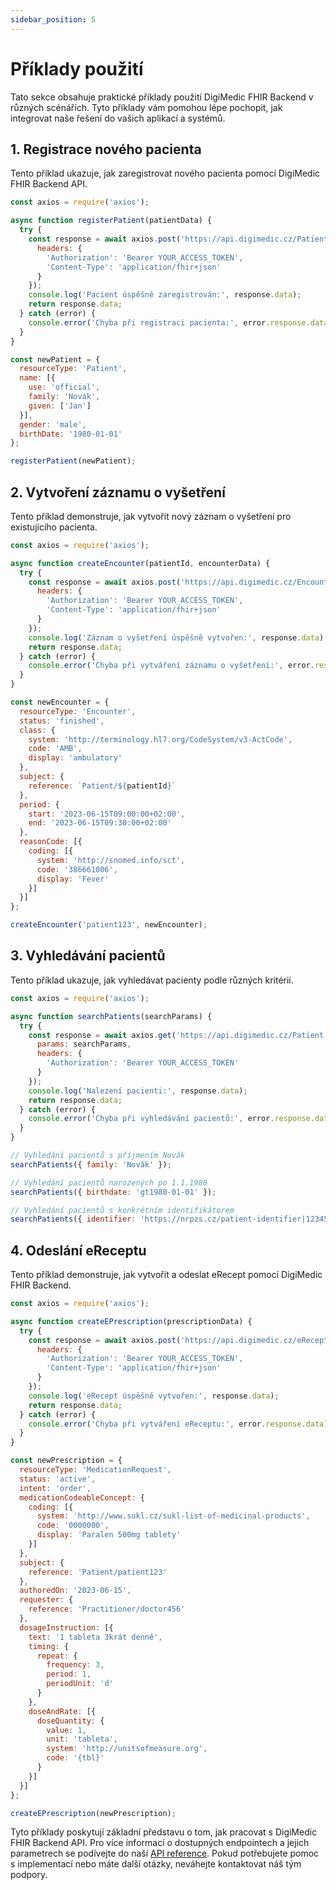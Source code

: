 ```yaml
---
sidebar_position: 5
---
```


# Příklady použití

Tato sekce obsahuje praktické příklady použití DigiMedic FHIR Backend v různých scénářích. Tyto příklady vám pomohou lépe pochopit, jak integrovat naše řešení do vašich aplikací a systémů.

## 1. Registrace nového pacienta

Tento příklad ukazuje, jak zaregistrovat nového pacienta pomocí DigiMedic FHIR Backend API.

```javascript
const axios = require('axios');

async function registerPatient(patientData) {
  try {
    const response = await axios.post('https://api.digimedic.cz/Patient', patientData, {
      headers: {
        'Authorization': 'Bearer YOUR_ACCESS_TOKEN',
        'Content-Type': 'application/fhir+json'
      }
    });
    console.log('Pacient úspěšně zaregistrován:', response.data);
    return response.data;
  } catch (error) {
    console.error('Chyba při registraci pacienta:', error.response.data);
  }
}

const newPatient = {
  resourceType: 'Patient',
  name: [{ 
    use: 'official',
    family: 'Novák',
    given: ['Jan']
  }],
  gender: 'male',
  birthDate: '1980-01-01'
};

registerPatient(newPatient);
```

## 2. Vytvoření záznamu o vyšetření

Tento příklad demonstruje, jak vytvořit nový záznam o vyšetření pro existujícího pacienta.

```javascript
const axios = require('axios');

async function createEncounter(patientId, encounterData) {
  try {
    const response = await axios.post('https://api.digimedic.cz/Encounter', encounterData, {
      headers: {
        'Authorization': 'Bearer YOUR_ACCESS_TOKEN',
        'Content-Type': 'application/fhir+json'
      }
    });
    console.log('Záznam o vyšetření úspěšně vytvořen:', response.data);
    return response.data;
  } catch (error) {
    console.error('Chyba při vytváření záznamu o vyšetření:', error.response.data);
  }
}

const newEncounter = {
  resourceType: 'Encounter',
  status: 'finished',
  class: {
    system: 'http://terminology.hl7.org/CodeSystem/v3-ActCode',
    code: 'AMB',
    display: 'ambulatory'
  },
  subject: {
    reference: `Patient/${patientId}`
  },
  period: {
    start: '2023-06-15T09:00:00+02:00',
    end: '2023-06-15T09:30:00+02:00'
  },
  reasonCode: [{
    coding: [{
      system: 'http://snomed.info/sct',
      code: '386661006',
      display: 'Fever'
    }]
  }]
};

createEncounter('patient123', newEncounter);
```

## 3. Vyhledávání pacientů

Tento příklad ukazuje, jak vyhledávat pacienty podle různých kritérií.

```javascript
const axios = require('axios');

async function searchPatients(searchParams) {
  try {
    const response = await axios.get('https://api.digimedic.cz/Patient', {
      params: searchParams,
      headers: {
        'Authorization': 'Bearer YOUR_ACCESS_TOKEN'
      }
    });
    console.log('Nalezení pacienti:', response.data);
    return response.data;
  } catch (error) {
    console.error('Chyba při vyhledávání pacientů:', error.response.data);
  }
}

// Vyhledání pacientů s příjmením Novák
searchPatients({ family: 'Novák' });

// Vyhledání pacientů narozených po 1.1.1980
searchPatients({ birthdate: 'gt1980-01-01' });

// Vyhledání pacientů s konkrétním identifikátorem
searchPatients({ identifier: 'https://nrpzs.cz/patient-identifier|12345' });
```

## 4. Odeslání eReceptu

Tento příklad demonstruje, jak vytvořit a odeslat eRecept pomocí DigiMedic FHIR Backend.

```javascript
const axios = require('axios');

async function createEPrescription(prescriptionData) {
  try {
    const response = await axios.post('https://api.digimedic.cz/eRecept', prescriptionData, {
      headers: {
        'Authorization': 'Bearer YOUR_ACCESS_TOKEN',
        'Content-Type': 'application/fhir+json'
      }
    });
    console.log('eRecept úspěšně vytvořen:', response.data);
    return response.data;
  } catch (error) {
    console.error('Chyba při vytváření eReceptu:', error.response.data);
  }
}

const newPrescription = {
  resourceType: 'MedicationRequest',
  status: 'active',
  intent: 'order',
  medicationCodeableConcept: {
    coding: [{
      system: 'http://www.sukl.cz/sukl-list-of-medicinal-products',
      code: '0000000',
      display: 'Paralen 500mg tablety'
    }]
  },
  subject: {
    reference: 'Patient/patient123'
  },
  authoredOn: '2023-06-15',
  requester: {
    reference: 'Practitioner/doctor456'
  },
  dosageInstruction: [{
    text: '1 tableta 3krát denně',
    timing: {
      repeat: {
        frequency: 3,
        period: 1,
        periodUnit: 'd'
      }
    },
    doseAndRate: [{
      doseQuantity: {
        value: 1,
        unit: 'tableta',
        system: 'http://unitsofmeasure.org',
        code: '{tbl}'
      }
    }]
  }]
};

createEPrescription(newPrescription);
```

Tyto příklady poskytují základní představu o tom, jak pracovat s DigiMedic FHIR Backend API. Pro více informací o dostupných endpointech a jejich parametrech se podívejte do naší [API reference](./api-reference.md). Pokud potřebujete pomoc s implementací nebo máte další otázky, neváhejte kontaktovat náš tým podpory.